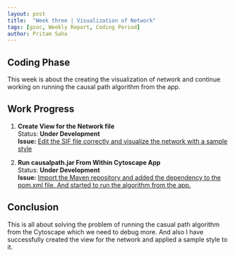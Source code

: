 ```yaml
---
layout: post
title:  "Week three | Visualization of Network"
tags: [gsoc, Weekly Report, Coding Period]
author: Pritam Saha
---
```

## Coding Phase
This week is about the creating the visualization of network and continue working on running the causal path algorithm from the app.

## Work Progress

1. **Create View for the Network file**  
    Status: **Under Development**  
    **Issue:** [Edit the SIF file correctly and visualize the network with a sample style](https://github.com/cannin/causalpath_cytoscape_app/issues/13)

2. **Run causalpath.jar From Within Cytoscape App**  
    Status: **Under Development**  
    **Issue:** [Import the Maven repository and added the dependency to the pom.xml file. And started to run the algorithm from the app.](https://github.com/cannin/causalpath_cytoscape_app/issues/10)


## Conclusion  

This is all about solving the problem of running the casual path algorithm from the Cytoscape which we need to debug more. And also I have successfully created the view for the network and applied a sample style to it. 
